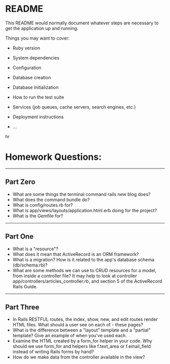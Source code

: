 # README

This README would normally document whatever steps are necessary to get the
application up and running.

Things you may want to cover:

* Ruby version

* System dependencies

* Configuration

* Database creation

* Database initialization

* How to run the test suite

* Services (job queues, cache servers, search engines, etc.)

* Deployment instructions

* ...

hr
# Homework Questions:

---
## Part Zero
- What are some things the terminal command rails new blog does?
- What does the command bundle do?
- What is config/routes.rb for?
- What is app/views/layouts/application.html.erb doing for the project?
- What is the Gemfile for?

---
## Part One
- What is a "resource"?
- What does it mean that ActiveRecord is an ORM framework?
- What is a migration? How is it related to the app's database schema (db/schema.rb)?
- What are some methods we can use to CRUD resources for a model, from inside a controller file? It may help to look at controller app/controllers/articles_controller.rb, and section 5 of the ActiveRecord Rails Guide.

---
## Part Three
- In Rails RESTFUL routes, the index, show, new, and edit routes render HTML files. What should a user see on each of - these pages?
- What is the difference between a "layout" template and a "partial" template? Give an example of when you've used each.
- Examine the HTML created by a form_for helper in your code. Why should we use form_for and helpers like f.text_area or f.email_field instead of writing Rails forms by hand?
- How do we make data from the controller available in the view?

